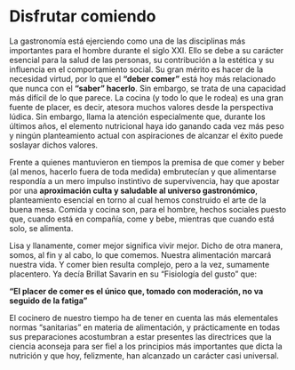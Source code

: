 # Disfrutar comiendo

La gastronomía está ejerciendo como una de las disciplinas más importantes para el hombre durante el siglo XXI. Ello se debe a su carácter esencial para la salud de las personas, su contribución a la estética y su influencia en el comportamiento social. Su gran mérito es hacer de la necesidad virtud, por lo que el **“deber comer”** está hoy más relacionado que nunca con el **“saber” hacerlo**. Sin embargo, se trata de una capacidad más difícil de lo que parece. La cocina (y todo lo que le rodea) es una gran fuente de placer, es decir, atesora muchos valores desde la perspectiva lúdica. Sin embargo, llama la atención especialmente que, durante los últimos años, el elemento nutricional haya ido ganando cada vez más peso y ningún planteamiento actual con aspiraciones de alcanzar el éxito puede soslayar dichos valores.

Frente a quienes mantuvieron en tiempos la premisa de que comer y beber (al menos, hacerlo fuera de toda medida) embrutecían y que alimentarse respondía a un mero impulso instintivo de supervivencia, hay que apostar por una **aproximación culta y saludable al universo gastronómico**, planteamiento esencial en torno al cual hemos construido el arte de la buena mesa. Comida y cocina son, para el hombre, hechos sociales puesto que, cuando está en compañía, come y bebe, mientras que cuando está solo, se alimenta.

Lisa y llanamente, comer mejor significa vivir mejor. Dicho de otra manera, somos, al fin y al cabo, lo que comemos. Nuestra alimentación marcará nuestra vida. Y comer bien resulta complejo, pero a la vez, sumamente placentero. Ya decía Brillat Savarin en su “Fisiología del gusto” que:

**“El placer de comer es el único que, tomado con moderación, no va seguido de la fatiga”**

El cocinero de nuestro tiempo ha de tener en cuenta las más elementales normas “sanitarias” en materia de alimentación, y prácticamente en todas sus preparaciones acostumbran a estar presentes las directrices que la ciencia aconseja para ser fiel a los principios más importantes que dicta la nutrición y que hoy, felizmente, han alcanzado un carácter casi universal.